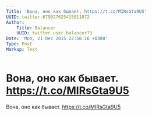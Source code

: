 ```yaml
---
Title: 'Вона, оно как бывает. https://t.co/MIRsGta9U5'
UUID: twitter.679027625415811072
Author:
    Title: Balancer
    UUID: twitter.user.balancer73
Date: 'Mon, 21 Dec 2015 22:56:16 +0300'
Type: Post
Markup: Text
---
```


# Вона, оно как бывает. https://t.co/MIRsGta9U5

Вона, оно как бывает. https://t.co/MIRsGta9U5